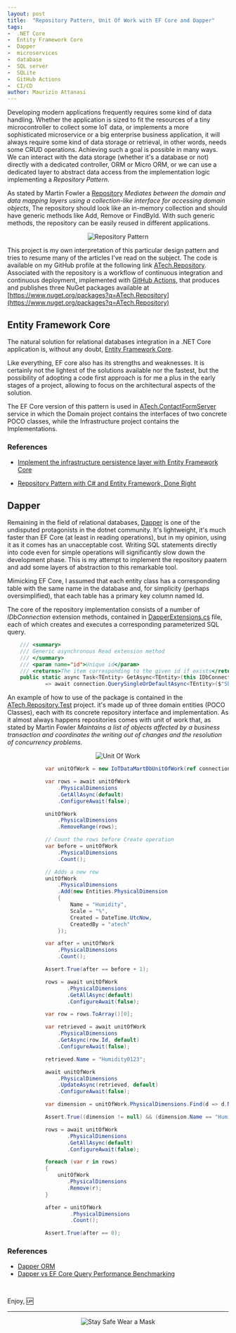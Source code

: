 ```yaml
---
layout: post
title:  "Repository Pattern, Unit Of Work with EF Core and Dapper"
tags:
-  .NET Core
-  Entity Framework Core
-  Dapper
-  microservices
-  database
-  SQL server
-  SQLite
-  GitHub Actions
-  CI/CD
author: Maurizio Attanasi
---
```


Developing modern applications frequently requires some kind of data handling. Whether the application is sized to fit the resources of a tiny microcontroller to collect some IoT data, or implements a more sophisticated microservice or a big enterprise business application, it will always require some kind of data storage or retrieval, in other words, needs some CRUD operations. Achieving such a goal is possible in many ways. We can interact with the data storage (whether it's a database or not) directly with a dedicated controller, ORM or Micro ORM, or we can use a dedicated layer to abstract data access from the implementation logic implementing a *Repository Pattern*.

As stated by Martin Fowler a [Repository](https://martinfowler.com/eaaCatalog/repository.html) *Mediates between the domain and data mapping layers using a collection-like interface for accessing domain objects*, The repository should look like an in-memory collection and should have generic methods like Add, Remove or FindById. With such generic methods, the repository can be easily reused in different applications.

<p align='center'>
  <img src='/assets/images/Repository-pattern-UML-diagram.jpeg' alt='Repository Pattern' style="max-width:100%">
</p>

This project is my own interpretation of this particular design pattern and tries to resume many of the articles I've read on the subject.
The code is available on my GitHub profile at the following link [ATech.Repository](https://github.com/maurizioattanasi/ATech.Repository). Associated with the repository is a workflow of continuous integration and continuous deployment, implemented with [GitHub Actions](https://github.com/features/actions), that produces and publishes three NuGet packages available at [https://www.nuget.org/packages?q=ATech.Repository](https://www.nuget.org/packages?q=ATech.Repository)

## Entity Framework Core

The natural solution for relational databases integration in a .NET Core application is, without any doubt, [Entity Framework Core](https://entityframeworkcore.com/).

Like everything, EF core also has its strengths and weaknesses. It is certainly not the lightest of the solutions available nor the fastest, but the possibility of adopting a code first approach is for me a plus in the early stages of a project, allowing to focus on the architectural aspects of the solution.

The EF Core version of this pattern is used in [ATech.ContactFormServer](https://github.com/maurizioattanasi/ATech.ContactFormServer) service in which the Domain project contains the interfaces of two concrete POCO classes, while the Infrastructure project contains the Implementations.

### References

- [Implement the infrastructure persistence layer with Entity Framework Core](https://docs.microsoft.com/en-us/dotnet/architecture/microservices/microservice-ddd-cqrs-patterns/infrastructure-persistence-layer-implementation-entity-framework-core)

- [Repository Pattern with C# and Entity Framework, Done Right](https://youtu.be/rtXpYpZdOzM)

## Dapper

Remaining in the field of relational databases, [Dapper](https://dapperlib.github.io/Dapper/) is one of the undisputed protagonists in the dotnet community. It's lightweight, it's much faster than EF Core (at least in reading operations), but in my opinion, using it as it comes has an unacceptable cost. Writing SQL statements directly into code even for simple operations will significantly slow down the development phase.
This is my attempt to implement the repository paatern and add some layers of abstraction to this remarkable tool.

Mimicking EF Core, I assumed that each entity class has a corresponding table with the same name in the database and, for simplicity (perhaps oversimplified), that each table has a primary key column named Id.

The core of the repository implementation consists of a number of *IDbConnection* extension methods, contained in [DapperExtensions.cs](./atech.repository.dapper/../ATech.Repository.Dapper/Extensions/DapperExtensions.cs) file, each of which creates and executes a corresponding parameterized SQL query.

```C#
    /// <summary>
    /// Generic asynchronous Read extension method
    /// </summary>        
    /// <param name="id">Unique id</param>        
    /// <returns>The item corresponding to the given id if exists</returns>
    public static async Task<TEntity> GetAsync<TEntity>(this IDbConnection connection, int id,      CancellationToken cancellationToken)
            => await connection.QuerySingleOrDefaultAsync<TEntity>($"SELECT * FROM {typeof(TEntity).Name} WHERE Id=@Id", new { Id = id });
```

An example of how to use of the package is contained in the [ATech.Repository.Test](https://github.com/maurizioattanasi/ATech.Repository/tree/master/ATech.Repository.Test) project. it's made up of three domain entities (POCO Classes), each with its concrete repository interface and implementation. As it almost always happens repositories comes with unit of work that, as stated by Martin Fowler *Maintains a list of objects affected by a business transaction and coordinates the writing out of changes and the resolution of concurrency problems.*

<p align='center'>
  <img src='/assets/images/Unit-of-Work-pattern-UML-diagram.jpeg' alt='Unit Of Work' style="max-width:100%">
</p>

```C#
            var unitOfWork = new IoTDataMartDbUnitOfWork(ref connection);

            var rows = await unitOfWork
                .PhysicalDimensions
                .GetAllAsync(default)
                .ConfigureAwait(false);

            unitOfWork
                .PhysicalDimensions
                .RemoveRange(rows);

            // Count the rows before Create operation
            var before = unitOfWork
                .PhysicalDimensions
                .Count();

            // Adds a new row
            unitOfWork
                .PhysicalDimensions
                .Add(new Entities.PhysicalDimension
                {
                    Name = "Humidity",
                    Scale = "%",
                    Created = DateTime.UtcNow,
                    CreatedBy = "atech"
                });

            var after = unitOfWork
                .PhysicalDimensions
                .Count();

            Assert.True(after == before + 1);

            rows = await unitOfWork
                   .PhysicalDimensions
                   .GetAllAsync(default)
                   .ConfigureAwait(false);

            var row = rows.ToArray()[0];

            var retrieved = await unitOfWork
                .PhysicalDimensions
                .GetAsync(row.Id, default)
                .ConfigureAwait(false);

            retrieved.Name = "Humidity0123";

            await unitOfWork
                .PhysicalDimensions
                .UpdateAsync(retrieved, default)
                .ConfigureAwait(false);

            var dimension = unitOfWork.PhysicalDimensions.Find(d => d.Name.ToLower() == "humidity0123").FirstOrDefault();

            Assert.True((dimension != null) && (dimension.Name == "Humidity0123"));

            rows = await unitOfWork
                   .PhysicalDimensions
                   .GetAllAsync(default)
                   .ConfigureAwait(false);

            foreach (var r in rows)
            {
                unitOfWork
                   .PhysicalDimensions
                   .Remove(r);
            }

            after = unitOfWork
                    .PhysicalDimensions
                    .Count();

            Assert.True(after == 0);
```

### References

- [Dapper ORM](https://dapper-tutorial.net)
- [Dapper vs EF Core Query Performance Benchmarking](https://exceptionnotfound.net/dapper-vs-entity-framework-core-query-performance-benchmarking-2019/)

<br/>

Enjoy, :up:

---

<p align="center">
  <img src="/assets/images/keep-calm-wear-mask-red-small.jpg" alt="Stay Safe Wear a Mask" />
</p>